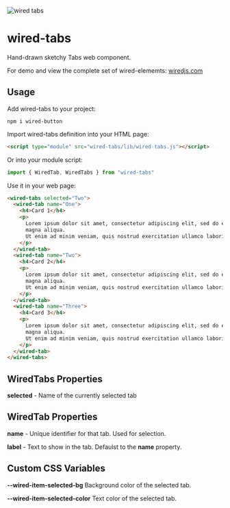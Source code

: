![wired tabs](https://wiredjs.github.io/wired-elements/images/tabs.png)

# wired-tabs
Hand-drawn sketchy Tabs web component.

For demo and view the complete set of wired-elememts: [wiredjs.com](http://wiredjs.com/)

## Usage

Add wired-tabs to your project:
```
npm i wired-button
```
Import wired-tabs definition into your HTML page:
```html
<script type="module" src="wired-tabs/lib/wired-tabs.js"></script>
```
Or into your module script:
```javascript
import { WiredTab, WiredTabs } from "wired-tabs"
```

Use it in your web page:
```html
<wired-tabs selected="Two">
  <wired-tab name="One">
    <h4>Card 1</h4>
    <p>
      Lorem ipsum dolor sit amet, consectetur adipiscing elit, sed do eiusmod tempor incididunt ut labore et dolore
      magna aliqua.
      Ut enim ad minim veniam, quis nostrud exercitation ullamco laboris nisi ut aliquip ex ea commodo consequat.
    </p>
  </wired-tab>
  <wired-tab name="Two">
    <h4>Card 2</h4>
    <p>
      Lorem ipsum dolor sit amet, consectetur adipiscing elit, sed do eiusmod tempor incididunt ut labore et dolore
      magna aliqua.
      Ut enim ad minim veniam, quis nostrud exercitation ullamco laboris nisi ut aliquip ex ea commodo consequat.
    </p>
  </wired-tab>
  <wired-tab name="Three">
    <h4>Card 3</h4>
    <p>
      Lorem ipsum dolor sit amet, consectetur adipiscing elit, sed do eiusmod tempor incididunt ut labore et dolore
      magna aliqua.
      Ut enim ad minim veniam, quis nostrud exercitation ullamco laboris nisi ut aliquip ex ea commodo consequat.
    </p>
  </wired-tab>
</wired-tabs>
```

## WiredTabs Properties

**selected** - Name of the currently selected tab

## WiredTab Properties

**name** - Unique identifier for that tab. Used for selection. 

**label** - Text to show in the tab. Defaulst to the **name** property.

## Custom CSS Variables

**--wired-item-selected-bg** Background color of the selected tab.

**--wired-item-selected-color** Text color of the selected tab.
